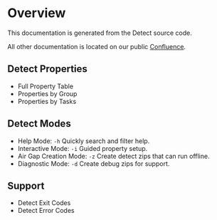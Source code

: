 # Overview

This documentation is generated from the Detect source code.

All other documentation is located on our public [Confluence](https://synopsys.atlassian.net/wiki/spaces/INTDOCS/pages/62423113/Synopsys+Detect).

## Detect Properties
* Full Property Table
* Properties by Group
* Properties by Tasks

## Detect Modes
* Help Mode: `-h` Quickly search and filter help.
* Interactive Mode: `-i` Guided property setup.
* Air Gap Creation Mode: `-z` Create detect zips that can run offline.
* Diagnostic Mode: `-d` Create debug zips for support.

## Support
* Detect Exit Codes
* Detect Error Codes